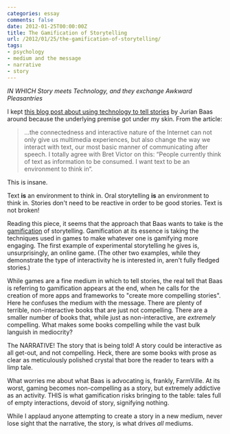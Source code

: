 ```yaml
---
categories: essay
comments: false
date: 2012-01-25T00:00:00Z
title: The Gamification of Storytelling
url: /2012/01/25/the-gamification-of-storytelling/
tags: 
- psychology
- medium and the message
- narrative
- story
---
```


_IN WHICH Story meets Technology, and they exchange Awkward
Pleasantries_

I kept [this blog post about using technology to tell stories](https://blog.usabilla.com/why-we-need-better-tools-to-tell-stories-with/) by Jurian Baas around because the underlying premise got under my skin. From the article:

> …the connectedness and interactive nature of the Internet can not only give us multimedia experiences, but also change the way we interact with text, our most basic manner of communicating after speech. I totally agree with Bret Victor on this: “People currently think of text as information to be consumed. I want text to be an environment to think in“.

This is insane.

Text **is** an environment to think in. Oral storytelling **is** an environment to think in. Stories don't need to be reactive in order to be good stories. Text is not broken!

Reading this piece, it seems that the approach that Baas wants to take is the [gamification](https://en.wikipedia.org/wiki/Gamification) of storytelling. Gamification at its essence is taking the techniques used in games to make whatever one is gamifying more engaging. The first example of experimental storytelling he gives is, unsurprisingly, an online game. (The other two examples, while they demonstrate the type of interactivity he is interested in, aren't fully fledged stories.)

While games are a fine medium in which to tell stories, the real tell that Baas is referring to gamification appears at the end, when he calls for the creation of more apps and frameworks to "create more compelling stories". Here he confuses the medium with the message. There are plenty of terrible, non-interactive books that are just not compelling. There are a smaller number of books that, while just as non-interactive, are *extremely* compelling. What makes some books compelling while the vast bulk languish in mediocrity?

The NARRATIVE! The story that is being told! A story could be interactive as all get-out, and not compelling. Heck, there are some books with prose as clear as meticulously polished crystal that bore the reader to tears with a limp tale.

What worries me about what Baas is advocating is, frankly, FarmVille. At its worst, gaming becomes non-compelling as a story, but extremely addictive as an activity. THIS is what gamification risks bringing to the table: tales full of empty interactions, devoid of story, signifying nothing.

While I applaud anyone attempting to create a story in a new medium, never lose sight that the narrative, the story, is what drives *all* mediums.
